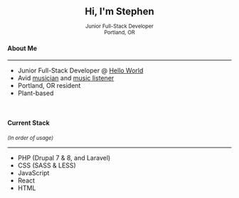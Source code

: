 <div>
<h2 style="margin: 0; text-align: center;">Hi, I'm Stephen</h2>
<p style="text-align: center;">
    <small>Junior Full-Stack Developer</small><br />
    <small >Portland, OR</small>
</p>
</div>

<h4>About Me</h4>
<hr style="background: #000;">
<ul style="margin-bottom: 50px">
    <li>Junior Full-Stack Developer @ <a href="https://helloworlddevs.com">Hello World</a></li>
    <li>Avid <a href="https://maestus.bandcamp.com/">musician</a> and <a href="https://open.spotify.com/user/parkhum123?si=MxGhA8BPTNmZOVUiHxGgEQ">music listener</a></li>
    <li>Portland, OR resident</li>
    <li>Plant-based</li>
</ul>

<h4>Current Stack</h4>
<small><em>(In order of usage)</em></small>
<hr style="background: #000;">
<ul style="margin-bottom: 50px">
    <li>PHP (Drupal 7 & 8, and Laravel)</li>
    <li>CSS (SASS & LESS)</li>
    <li>JavaScript</li>
    <li>React</li>
    <li>HTML</li>
</ul>

